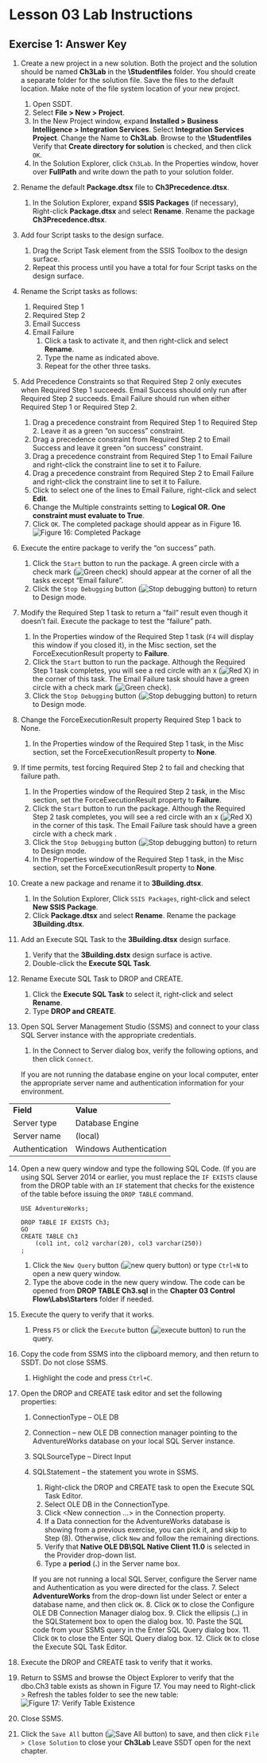 # Lesson 03 Lab Instructions

## Exercise 1: Answer Key

1. Create a new project in a new solution. Both the project and the solution should be named
 **Ch3Lab**
 in the **\Studentfiles** folder. You should create a separate folder for the solution file. Save the
 files to the default location. Make note of the file system location of your new project.
    1. Open SSDT.
    2. Select **File > New > Project**.
    3. In the New Project window, expand **Installed > Business Intelligence > Integration
     Services**. Select **Integration Services Project**. Change the Name to
     **Ch3Lab**. Browse to the **\Studentfiles** Verify that **Create directory for
     solution** is checked, and then click `OK`.
    4. In the Solution Explorer, click `Ch3Lab`. In the Properties window, hover over
     **FullPath** and write down the path to your solution folder.
2. Rename the default **Package.dtsx** file to
 **Ch3Precedence.dtsx**.
    1. In the Solution Explorer, expand **SSIS Packages** (if necessary), Right-click **Package.dtsx** and select **Rename**. Rename the package
     **Ch3Precedence.dtsx**.
3. Add four Script tasks to the design surface.
    1. Drag the Script Task element from the SSIS Toolbox to the design surface.
    2. Repeat this process until you have a total for four Script tasks on the design surface.
4. Rename the Script tasks as follows:
    1. Required Step 1
    2. Required Step 2
    3. Email Success
    4. Email Failure
        1. Click a task to activate it, and then right-click and select **Rename**.
        2. Type the name as indicated above.
        3. Repeat for the other three tasks.
5. Add Precedence Constraints so that Required Step 2 only executes when Required Step 1 succeeds. Email Success
 should only run after Required Step 2 succeeds. Email Failure should run when either Required Step 1 or Required
 Step 2.
    1. Drag a precedence constraint from Required Step 1 to Required Step 2. Leave it as a green “on success”
     constraint.
    2. Drag a precedence constraint from Required Step 2 to Email Success and leave it green “on success”
     constraint.
    3. Drag a precedence constraint from Required Step 1 to Email Failure and right-click the constraint line to
     set it to Failure.
    4. Drag a precedence constraint from Required Step 2 to Email Failure and right-click the constraint line to
     set it to Failure.
    5. Click to select one of the lines to Email Failure, right-click and select **Edit**.
    6. Change the Multiple constraints setting to **Logical OR. One constraint must evaluate to
     True**.
    7. Click `OK`. The completed package should appear as in Figure 16.
     ![Figure 16: Completed Package](Images/ssis-completed-package.png "Figure 16:     Completed Package")
6. Execute the entire package to verify the “on success” path.
    1. Click the `Start` button to run the package. A green circle with a check mark (![Green check](Images/ssis-green-checkmark.png)) should appear at the
     corner of all the tasks except “Email failure”.
    2. Click the `Stop Debugging` button (![Stop debugging button](Images/ssis-stop-debugging-button.png)) to return to Design mode.
7. Modify the Required Step 1 task to return a “fail” result even though it doesn’t fail. Execute the package to
 test
 the “failure” path.
    1. In the Properties window of the Required Step 1 task (`F4` will display this window if you closed
     it), in the
     Misc section, set the ForceExecutionResult property to **Failure**.
    2. Click the `Start` button to run the package. Although the Required Step 1 task completes, you
     will
     see a red circle with an x (![Red X](Images/ssis-red-x.png)) in the corner of
     this task. The Email Failure task should have a green circle with a
     check mark (![Green check](Images/ssis-green-checkmark.png)).
    3. Click the `Stop Debugging` button (![Stop debugging button](Images/ssis-stop-debugging-button.png)) to return to Design mode.
8. Change the ForceExecutionResult property Required Step 1 back to None.
    1. In the Properties window of the Required Step 1 task, in the Misc section, set the ForceExecutionResult
     property to **None**.
9. If time permits, test forcing Required Step 2 to fail and checking that failure path.
    1. In the Properties window of the Required Step 2 task, in the Misc section, set the ForceExecutionResult
     property to **Failure**.
    2. Click the `Start` button to run the package. Although the Required Step 2 task completes, you
     will
     see a red circle with an x (![Red X](Images/ssis-red-x.png)) in the corner of
     this task. The Email Failure task should have a green circle with a
     check mark .
    3. Click the `Stop Debugging` button (![Stop debugging button](Images/ssis-stop-debugging-button.png)) to return to Design mode.
    4. In the Properties window of the Required Step 1 task, in the Misc section, set the ForceExecutionResult
     property to **None**.
10. Create a new package and rename it to **3Building.dtsx**.
    1. In the Solution Explorer, Click `SSIS Packages`, right-click and select **New SSIS
     Package**.
    2. Click **Package.dtsx** and select **Rename**. Rename the package
     **3Building.dtsx**.
11. Add an Execute SQL Task to the **3Building.dtsx** design surface.
    1. Verify that the **3Building.dstx** design surface is active.
    2. Double-click the **Execute SQL Task**.
12. Rename Execute SQL Task to DROP and CREATE.
    1. Click the **Execute SQL Task** to select it, right-click and select **Rename**.
    2. Type **DROP and CREATE**.
13. Open SQL Server Management Studio (SSMS) and connect to your class SQL Server instance with the appropriate
 credentials.
    1. In the Connect to Server dialog box, verify the following options, and then click `Connect`.
     
    If you are not running the database engine on your local computer, enter the appropriate
     server name and authentication information for your environment.

|  |  |
| --- | --- |
| **Field** | **Value** |
| Server type | Database Engine |
| Server name | (local) |
| Authentication | Windows Authentication |
14. Open a new query window and type the following SQL Code. (If you are using SQL Server 2014 or earlier, you must
 replace the `IF EXISTS` clause from the DROP table with an `IF` statement that checks for
 the existence of the table
 before issuing the `DROP TABLE` command.
 
    ```
    USE AdventureWorks;

    DROP TABLE IF EXISTS Ch3; 
    GO
    CREATE TABLE Ch3
        (col1 int, col2 varchar(20), col3 varchar(250))
    ;

    ```

    1. Click the `New Query` button (![new query button](Images/ssis-new-query.png)) or type `Ctrl+N` to open a new query window.
    2. Type the above code in the new query window. The code can be opened from **DROP TABLE
     Ch3.sql** in the
     **Chapter 03 Control Flow\Labs\Starters** folder if needed.
15. Execute the query to verify that it works.
    1. Press `F5` or click the `Execute` button (![execute button](Images/ssis-execute.png)) to run the query.
16. Copy the code from SSMS into the clipboard memory, and then return to SSDT. Do not close SSMS.
    1. Highlight the code and press `Ctrl+C`.
17. Open the DROP and CREATE task editor and set the following properties:
    1. ConnectionType – OLE DB
    2. Connection – new OLE DB connection manager pointing to the AdventureWorks database on your local SQL Server
     instance.
    3. SQLSourceType – Direct Input
    4. SQLStatement – the statement you wrote in SSMS.
        1. Right-click the DROP and CREATE task to open the Execute SQL Task Editor.
        2. Select OLE DB in the ConnectionType.
        3. Click <New connection …> in the Connection property.
        4. If a Data connection for the AdventureWorks database is showing from a previous exercise, you can pick
         it,
         and skip to Step (8). Otherwise, click `New` and follow the remaining directions.
        5. Verify that **Native OLE DB\SQL Native Client 11.0** is selected in the Provider drop-down
         list.
        6. Type a **period** (**.**) in the Server name box.
         
        If you are not running a local SQL Server, configure the Server name and
         Authentication as you were directed for the class.
        7. Select **AdventureWorks** from the drop-down list under Select or enter a database name,
         and
         then click `OK`.
        8. Click `OK` to close the Configure OLE DB Connection Manager dialog box.
        9. Click the ellipsis (`…`) in the SQLStatement box to open the dialog box.
        10. Paste the SQL code from your SSMS query in the Enter SQL Query dialog box.
        11. Click `OK` to close the Enter SQL Query dialog box.
        12. Click `OK` to close the Execute SQL Task Editor.
18. Execute the DROP and CREATE task to verify that it works.
19. Return to SSMS and browse the Object Explorer to verify that the dbo.Ch3 table exists as shown in Figure 17.
 You may need to Right-click > Refresh the tables folder to see the new table:
 ![Figure 17: Verify Table Existence](Images/ssis-verify-table-existence.png "Figure           17: Verify Table Existence")
20. Close SSMS.
21. Click the `Save All` button (![Save All button](Images/ssis-save-all.png)) to save, and then click `File > Close Solution` to close your
 **Ch3Lab** Leave SSDT open for the next chapter.